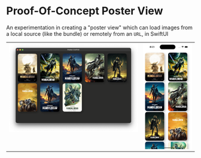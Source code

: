 # Proof-Of-Concept Poster View

An experimentation in creating a "poster view" which can load images from a local source (like the bundle) or remotely from an `URL`, in SwiftUI

<table>
  <tr valign="top">
    <td><img src="Snapshots/Desktop.png"></td>
    <td><img src="Snapshots/Mobile.png"></td>
  </tr>
</table>
